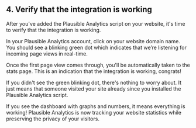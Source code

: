## 4. Verify that the integration is working

After you've added the Plausible Analytics script on your website, it's time to verify that the integration is working.

In your Plausible Analytics account, click on your website domain name. You should see a blinking green dot which indicates that we’re listening for incoming page views in real-time. 

Once the first page view comes through, you'll be automatically taken to the stats page. This is an indication that the integration is working, congrats!

If you didn't see the green blinking dot, there's nothing to worry about. It just means that someone visited your site already since you installed the Plausible Analytics script. 

If you see the dashboard with graphs and numbers, it means everything is working! Plausible Analytics is now tracking your website statistics while preserving the privacy of your visitors.
